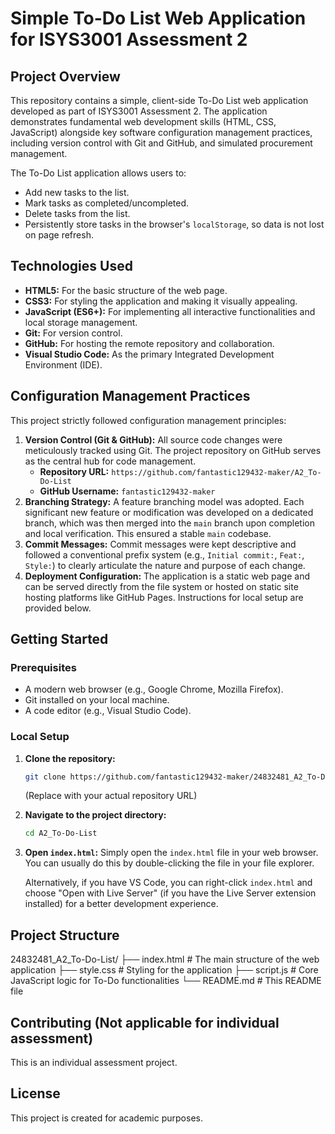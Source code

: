 # Simple To-Do List Web Application for ISYS3001 Assessment 2

## Project Overview

This repository contains a simple, client-side To-Do List web application developed as part of ISYS3001 Assessment 2. The application demonstrates fundamental web development skills (HTML, CSS, JavaScript) alongside key software configuration management practices, including version control with Git and GitHub, and simulated procurement management.

The To-Do List application allows users to:
*   Add new tasks to the list.
*   Mark tasks as completed/uncompleted.
*   Delete tasks from the list.
*   Persistently store tasks in the browser's `localStorage`, so data is not lost on page refresh.

## Technologies Used

*   **HTML5:** For the basic structure of the web page.
*   **CSS3:** For styling the application and making it visually appealing.
*   **JavaScript (ES6+):** For implementing all interactive functionalities and local storage management.
*   **Git:** For version control.
*   **GitHub:** For hosting the remote repository and collaboration.
*   **Visual Studio Code:** As the primary Integrated Development Environment (IDE).

## Configuration Management Practices

This project strictly followed configuration management principles:

1.  **Version Control (Git & GitHub):** All source code changes were meticulously tracked using Git. The project repository on GitHub serves as the central hub for code management.
    *   **Repository URL:** `https://github.com/fantastic129432-maker/A2_To-Do-List` 
    *   **GitHub Username:** `fantastic129432-maker` 
2.  **Branching Strategy:** A feature branching model was adopted. Each significant new feature or modification was developed on a dedicated branch, which was then merged into the `main` branch upon completion and local verification. This ensured a stable `main` codebase.
3.  **Commit Messages:** Commit messages were kept descriptive and followed a conventional prefix system (e.g., `Initial commit:`, `Feat:`, `Style:`) to clearly articulate the nature and purpose of each change.
4.  **Deployment Configuration:** The application is a static web page and can be served directly from the file system or hosted on static site hosting platforms like GitHub Pages. Instructions for local setup are provided below.

## Getting Started

### Prerequisites

*   A modern web browser (e.g., Google Chrome, Mozilla Firefox).
*   Git installed on your local machine.
*   A code editor (e.g., Visual Studio Code).

### Local Setup

1.  **Clone the repository:**
    ```bash
    git clone https://github.com/fantastic129432-maker/24832481_A2_To-Do-List.git
    ```
    (Replace with your actual repository URL)

2.  **Navigate to the project directory:**
    ```bash
    cd A2_To-Do-List
    ```

3.  **Open `index.html`:**
    Simply open the `index.html` file in your web browser. You can usually do this by double-clicking the file in your file explorer.

    Alternatively, if you have VS Code, you can right-click `index.html` and choose "Open with Live Server" (if you have the Live Server extension installed) for a better development experience.

## Project Structure
24832481_A2_To-Do-List/
├── index.html # The main structure of the web application
├── style.css # Styling for the application
├── script.js # Core JavaScript logic for To-Do functionalities
└── README.md # This README file
## Contributing (Not applicable for individual assessment)

This is an individual assessment project.

## License

This project is created for academic purposes.